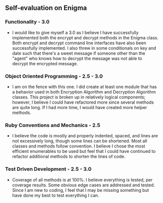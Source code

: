 ## Self-evaluation on Enigma

### Functionality - 3.0

  * I would like to give myself a 3.0 as I believe I have successfully implemented both the encrypt and decrypt methods in the Enigma class. Both encrypt and decrypt command line interfaces have also been successfully implemented. I also threw in some conditionals on key and date such that there's a sweet message if someone other than the "agent" who knows how to decrypt the message was not able to decrypt the encrypted message.

### Object Oriented Programming - 2.5 - 3.0

  * I am on the fence with this one. I did create at least one module that has a behavior used in both Encryption Algorithm and Decryption Algorithm classes. This project is broken up in relatively logical components; however, I believe I could have refactored more since several methods are quite long. If I had more time, I would have created more helper methods.

### Ruby Conventions and Mechanics - 2.5

  * I believe the code is mostly and properly indented, spaced, and lines are not excessively long, though some lines can be shortened. Most all classes and methods follow convention. I believe I chose the most efficient enumerables to be used but feel that I could have continued to refactor additional methods to shorten the lines of code.

### Test Driven Development - 2.5 - 3.0

  * Coverage of all methods is at 100%. I believe everything is tested, per coverage results. Some obvious edge cases are addressed and tested. Since I am new to coding, I feel that I may be missing something but have done my best to test everything I can.
